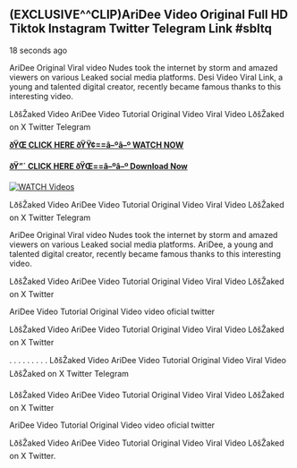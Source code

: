 ## (EXCLUSIVE^^CLIP)AriDee Video Original Full HD Tiktok Instagram Twitter Telegram Link #sbltq

18 seconds ago

AriDee Original Viral video Nudes took the internet by storm and amazed viewers on various Leaked social media platforms. Desi Video Viral Link, a young and talented digital creator, recently became famous thanks to this interesting video.

LðšŽaked Video AriDee Video Tutorial Original Video Viral Video LðšŽaked on X Twitter Telegram

**[ðŸŒ CLICK HERE ðŸŸ¢==â–ºâ–º WATCH NOW](https://clips-mediaa.blogspot.com/2025/02/video-viral-download.html)**

**[ðŸ”´ CLICK HERE ðŸŒ==â–ºâ–º Download Now](https://clips-mediaa.blogspot.com/2025/02/video-viral-download.html)**

[![WATCH Videos](https://i.imgur.com/dJHk4Zq.gif)](https://clips-mediaa.blogspot.com/2025/02/video-viral-download.html)

LðšŽaked Video AriDee Video Tutorial Original Video Viral Video LðšŽaked on X Twitter Telegram

AriDee Original Viral video Nudes took the internet by storm and amazed viewers on various Leaked social media platforms. AriDee, a young and talented digital creator, recently became famous thanks to this interesting video.

LðšŽaked Video AriDee Video Tutorial Original Video Viral Video LðšŽaked on X Twitter

AriDee Video Tutorial Original Video video oficial twitter

LðšŽaked Video AriDee Video Tutorial Original Video Viral Video LðšŽaked on X Twitter

. . . . . . . . . LðšŽaked Video AriDee Video Tutorial Original Video Viral Video LðšŽaked on X Twitter Telegram

LðšŽaked Video AriDee Video Tutorial Original Video Viral Video LðšŽaked on X Twitter

AriDee Video Tutorial Original Video video oficial twitter

LðšŽaked Video AriDee Video Tutorial Original Video Viral Video LðšŽaked on X Twitter.